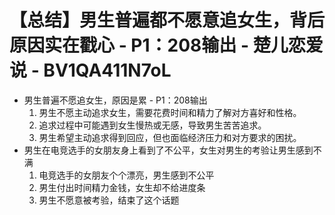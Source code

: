 # 【总结】男生普遍都不愿意追女生，背后原因实在戳心 - P1：208输出 - 楚儿恋爱说 - BV1QA411N7oL

-   男生普遍不愿追女生，原因是累 - P1：208输出
    1.  男生不愿主动追求女生，需要花费时间和精力了解对方喜好和性格。
    2.  追求过程中可能遇到女生慢热或无感，导致男生苦苦追求。
    3.  男生希望主动追求得到回应，但也面临经济压力和对方要求的困扰。
-   男生在电竞选手的女朋友身上看到了不公平，女生对男生的考验让男生感到不满
    1.  电竞选手的女朋友个个漂亮，男生感到不公平
    2.  男生付出时间精力金钱，女生却不给进度条
    3.  男生不愿意被考验，结束了这个话题